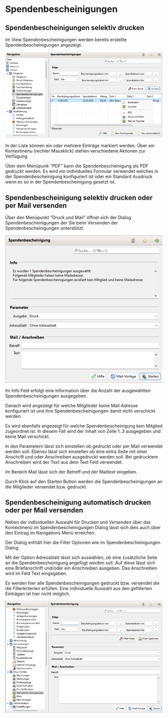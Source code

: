 # Spendenbescheinigungen

## Spendenbescheinigungen selektiv drucken

Im View Spendenbescheinigungen werden bereits erstellte Spendenbescheinigungen angezeigt.

![](../../../allgemeine-funktionen/druckmail/img/SpendenbescheinigungenListeView.png)

In der Liste können ein oder mehrere Einträge markiert werden. Über ein Kontextmenu (rechter Mausklick) stehen verschiedene Aktionen zur Verfügung.

Über dem Menüpunk "PDF" kann die Spendenbescheinigung als PDF gedruckt werden. Es wird ein individuelles Formular verwendet welches in der Spendenbescheinigung konfiguriert ist oder ein Standard Ausdruck wenn es so in der Spendenbescheinigung gesetzt ist.

## Spendenbescheinigung selektiv drucken oder per Mail versenden

Über den Menüpunkt "Druck und Mail" öffnet sich der Dialog Spendenbescheinigungen der Sie beim Versenden der Spendenbescheinigungen unterstützt.

![](../../../allgemeine-funktionen/druckmail/img/SpendenbescheinigungenDruckMailView1.png)

Im Info Feld erfolgt eine Information über die Anzahl der ausgewählten Spendenbescheinigungen ausgegeben.

Danach wird angezeigt für welche Mitglieder keine Mail Adresse konfiguriert ist und ihre Spendenbescheinigungen damit nicht verschickt werden.

Es wird ebenfalls angezeigt für welche Spendenbescheinigung kein Mitglied zugeordnet ist. In diesem Fall wird der Inhalt von Zeile 1..3 ausgegeben und keine Mail verschickt.

In den Parametern lässt sich einstellen ob gedruckt oder per Mail verwendet werden soll. Ebenso lässt sich einstellen ob eine extra Seite mit einer Anschrift und oder Anschreiben ausgedruckt werden soll. Bei gedrucktem Anschreiben wird der Text aus dem Text Feld verwendet.

Im Bereich Mail lässt sich der Betreff und der Mailtext eingeben.

Durch Klick auf den Starten Button werden die Spendenbescheinigungen an die Mitglieder versendet bzw. gedruckt.

## Spendenbescheinigung automatisch drucken oder per Mail versenden

Neben der individuellen Auswahl für Drucken und Versenden über das Kontextmenü im Spendenbescheinigungen Dialog lässt sich dies auch über den Eintrag im Navigations Menü erreichen.

Der Dialog enthält hier die Filter Optionen wie im Spendenbescheinigungen Dialog.

Mit der Option Adressblatt lässt sich auswählen, ob eine zusätzliche Seite an die Spendenbescheinigung angefügt werden soll. Auf diese lässt sich eine Briefanschrift und/oder ein Anschreiben ausgeben. Das Anschreiben wird im Feld Text eingegeben.

Es werden hier alle Spendenbescheinigungen gedruckt bzw. versendet die die Filterkriterien erfüllen. Eine individuelle Auswahl aus den gefilterten Einträgen ist hier nicht möglich.

![](../../../allgemeine-funktionen/druckmail/img/SpendenbescheinigungenDruckMailView2.png)
